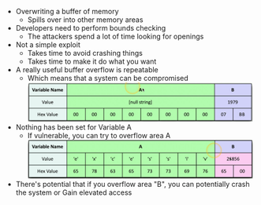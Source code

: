 - Overwriting a buffer of memory
	- Spills over into other memory areas
- Developers need to perform bounds checking
	- The attackers spend a lot of time looking for openings
- Not a simple exploit
	- Takes time to avoid crashing things
	- Takes time to make it do what you want
- A really useful buffer overflow is repeatable
	- Which means that a system can be compromised
![](../Images/028%20-%20Buffer%20overflow-1.png)
- Nothing has been set for Variable A
	- If vulnerable, you can try to overflow area A
![](../Images/028%20-%20Buffer%20overflow-2.png)
- There's potential that if you overflow area "B", you can potentially crash the system or Gain elevated access

